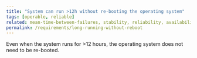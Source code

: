 ```yaml
---
title: "System can run >12h without re-booting the operating system"
tags: [operable, reliable]
related: mean-time-between-failures, stability, reliability, availability, high-availability
permalink: /requirements/long-running-without-reboot
---
```


<div class="quality-requirement" markdown="1">

Even when the system runs for >12 hours, the operating system does not need to be re-booted.


</div><br>




